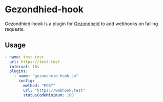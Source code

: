 # Gezondhied-hook

Gezondhied-hook is a plugin for [Gezondheid](https://github.com/LiamEderzeel/gezondheid) to add webhooks on failing requests.

## Usage

```yaml
- name: test.test
  url: https://test.test
  interval: 10s
  plugins:
    - name: "gezondheid-hook.so"
      config:
        method: "POST"
        url: "https://webhook.test"
        statusCodeMinimum: 100
```

